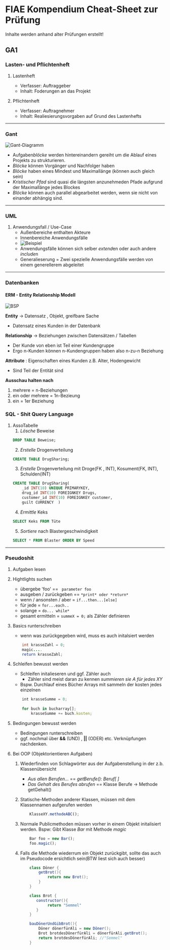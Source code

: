 # FIAE Kompendium Cheat-Sheet zur Prüfung

Inhalte werden anhand alter Prüfungen erstellt!

## GA1

### Lasten- und Pflichtenheft

1. Lastenheft
    - Verfasser: Auftraggeber
    - Inhalt: Foderungen an das Projekt

2. Pflichtenheft
    - Verfasser: Auftragnehmer
    - Inhalt: Realiesierungsvorgaben auf Grund des Lastenhefts

------------

### Gant
![Gant-Diagramm](https://upload.wikimedia.org/wikipedia/commons/thumb/4/45/Gantt_diagramm.svg/500px-Gantt_diagramm.svg.png)
- Aufgaben*blöcke* werden hintereinandern gereiht um die Ablauf eines Projekts zu strukturieren.
- *Blöcke* können Vorgänger und Nachfolger haben
- *Blöcke* haben eines Mindest und Maximallänge (können auch gleich sein)
- *Kristischer Pfad* sind quasi die längsten anzunehmeden Pfade aufgrund der Maximallänge jedes Blockes
- *Blöcke* können auch parallel abgearbeitet werden, wenn sie nicht von einander abhängig sind.

---------

### UML

1. Anwendungsfall / Use-Case
    - Außenbereiche enthalten Akteure
    - Innenbereiche Anwendungsfälle
    - ![Beispiel](https://upload.wikimedia.org/wikipedia/commons/thumb/8/8a/Uml-UseCase-Beispiel3.svg/300px-Uml-UseCase-Beispiel3.svg.png)
    - Anwendungsfälle können sich selber *extend*en oder auch andere *include*n
    - Generalieserung = Zwei spezielle Anwendungsfälle werden von einem generellerem abgeleitet

---

### Datenbanken

#### ERM - Entity Relationship Modell

![BSP](https://upload.wikimedia.org/wikipedia/de/thumb/a/ab/Er-diagramm.svg/300px-Er-diagramm.svg.png)

**Entity** -> Datensatz , Objekt, greifbare Sache
- Datensatz eines Kunden in der Datenbank

**Relationship** -> Beziehungen zwischen Datensätzen / Tabellen
- Der Kunde von eben ist Teil einer Kundengruppe
- Ergo n-Kunden können n-Kundengruppen haben also n-zu-n Beziehung

**Attribute** : Eigenschaften eines Kunden z.B. Alter, Hodengewicht
- Sind Teil der Entität sind 

**Ausschau halten nach**
1. mehrere = n-Beziehungen
2. ein oder mehrere = 1n-Bezieung
3. ein = 1er Beziehung

### SQL - Shit Query Language

1. AssoTabelle
    1. *Lösche* Beweise
    ```sql
    DROP TABLE Beweise;
    ```
    2. *Erstelle* Drogenverteilung
    ```sql
    CREATE TABLE DrugSharing;
    ```
    3. *Erstelle* Drogenverteilung mit Droge(FK , INT), Kosument(FK, INT), Schulden(INT)
    ```sql
    CREATE TABLE DrugSharing(
        _id INT(10) UNIQUE PRIMARYKEY,
        drug_id INT(10) FOREIGNKEY Drugs,
        customer_id INT(10) FOREIGNKEY customer,
        guilt CURRENCY  )
    ```
    4. *Ermittle* Keks
    ```sql
    SELECT Keks FROM Tüte
    ```
    5. *Sortiere* nach Blastergeschwindigkeit
    ```sql
    SELECT * FROM Blaster ORDER BY Speed
    ```
    

---

### Pseudoshit

1. Aufgaben lesen
2. Hightlights suchen
    - übergebe 'foo' == ``` parameter foo```
    - ausgeben / zurückgeben == ```*print* oder *return*```
    - wenn / ansonsten / aber = ```if...then...[else]```
    - für jede = ```for...each..```
    - solange = ```do... while*```
    - gesamt ermitteln = ```summeX = 0;``` als Zähler definieren
3. Basics runterschreiben 
    - wenn was zurückgegeben wird, muss es auch initalsiert werden
    ```java
        int krasseZahl = 0;
        magic....
        return krasseZahl;
    ```
4. Schleifen bewusst werden
    - Schleifen initalieseren und ggf. Zähler auch
        - Zähler sind meist daran zu kennen *summieren sie A für jedes XY*
    - Bspw. Durchlauf eines Bücher Arrays mit sammeln der kosten jedes einzelnen
    ```js
        int krasseSumme = 0;
        
        for buch in bucharray[];
            krasseSumme += buch.kosten;
    ```

5. Bedingungen bewusst werden
    - Bedingungen runterschreiben
    - ggf. nochmal über **&&** (UND) , **||** (ODER) etc. Verknüpfungen nachdenken.


6. Bei OOP (Objektorientieren Aufgaben)
    
    1. Wiederfinden von Schlagwörter aus der Aufgabenstellung in der z.b. Klassenübersicht
        - *Aus allen Berufen...* == *getBerufe(): Beruf[ ]*
        - *Das Gehalt des Berufes abrufen* == Klasse Berufe -> Methode getGehalt()

    1. Statische-Methoden anderer Klassen, müssen mit dem Klassennamen aufgerufen werden
        
        ```js
            KlasseXY.methodeABC();
        ```
    2. Normale Publicmethoden müssen vorher in einem Objekt initalisiert werden. Bspw: Gibt Klasse *Bar* mit Methode *magic*
        
        ```js
            Bar foo = new Bar();
            foo.magic();
        ```

    3. Falls die Methode wiederrum ein Objekt zurückgibt, sollte das auch im Pseudocode ersichtlich sein(BTW liest sich auch besser)

        ```java
            class Döner {
                getBrot(){
                    return new Brot();
                }
            }

            class Brot {
               constructor(){
                    return "Semmel"
               }
            }

            bauDönerUndGibBrot(){
                Döner dönerfürAli = new Döner();
                Brot brotdesDönerfürAli = dönerfürAli.getBrot();
                return brotdesDönerfürAli; //"Semmel"
            }
        ```
    